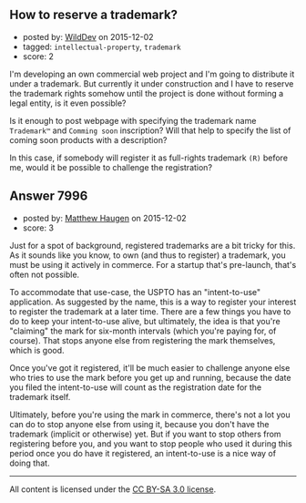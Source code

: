 ## How to reserve a trademark?

- posted by: [WildDev](https://stackexchange.com/users/3620043/wilddev) on 2015-12-02
- tagged: `intellectual-property`, `trademark`
- score: 2

<p>I'm developing an own commercial web project and I'm going to distribute it under a trademark. But currently it under construction and I have to reserve the trademark rights somehow until the project is done without forming a legal entity, is it even possible?</p>

<p>Is it enough to post webpage with specifying the trademark name <code>Trademark™</code> and <code>Comming soon</code> inscription? Will that help to specify the list of coming soon products with a description?</p>

<p>In this case, if somebody will register it as full-rights trademark <code>(R)</code> before me, would it be possible to challenge the registration?</p>



## Answer 7996

- posted by: [Matthew Haugen](https://stackexchange.com/users/1325646/matthew-haugen) on 2015-12-02
- score: 3

<p>Just for a spot of background, registered trademarks are a bit tricky for this. As it sounds like you know, to own (and thus to register) a trademark, you must be using it actively in commerce. For a startup that's pre-launch, that's often not possible.</p>

<p>To accommodate that use-case, the USPTO has an "intent-to-use" application. As suggested by the name, this is a way to register your interest to register the trademark at a later time. There are a few things you have to do to keep your intent-to-use alive, but ultimately, the idea is that you're "claiming" the mark for six-month intervals (which you're paying for, of course). That stops anyone else from registering the mark themselves, which is good.</p>

<p>Once you've got it registered, it'll be much easier to challenge anyone else who tries to use the mark before you get up and running, because the date you filed the intent-to-use will count as the registration date for the trademark itself.</p>

<p>Ultimately, before you're using the mark in commerce, there's not a lot you can do to stop anyone else from using it, because you don't have the trademark (implicit or otherwise) yet. But if you want to stop others from registering before you, and you want to stop people who used it during this period once you do have it registered, an intent-to-use is a nice way of doing that.</p>




---

All content is licensed under the [CC BY-SA 3.0 license](https://creativecommons.org/licenses/by-sa/3.0/).
